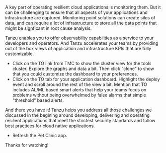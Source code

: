 A key part of operating resilient cloud applications is monitoring them.  But it can be challenging to ensure that all aspects of your applications and infrastructure are captured.  Monitoring point solutions can create silos of data, and can require a lot of infrastructure to store all the data points that might be signficant in root cause analysis. 

Tanzu enables you to offer observability capabilities as a service to your developers and operators.  And Tanzu accelerates your teams by providing out of the box views of application and infrastructure KPIs that are fully customizable.

* Click on the TO link from TMC to show the cluster view for the tools cluster.  Explore the graphs and data a bit.  Then click "clone" to show that you could customize the dashboard to your preferences.
* Click on the TO tab for your application dashboard.  Highlight the deploy event and scroll around the rest of the view a bit.  Mention that TO includes AL/ML based smart alerts that help your teams focus on problems without being overwhelmed by false alarms that simple "threshold" based alerts.

And there you have it!  Tanzu helps you address all those challenges we discussed in the begining around developing, delivering and operating  resilient applications that meet the strictest security standards and follow best practices for cloud native applications.

* Refresh the Pet Clinic app.

Thanks for watching!